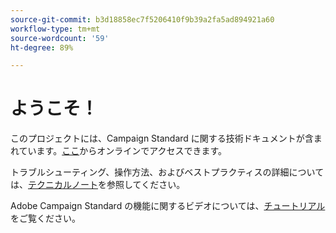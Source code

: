 ```yaml
---
source-git-commit: b3d18858ec7f5206410f9b39a2fa5ad894921a60
workflow-type: tm+mt
source-wordcount: '59'
ht-degree: 89%

---
```

# ようこそ！

このプロジェクトには、Campaign Standard に関する技術ドキュメントが含まれています。[ここ](https://experienceleague.adobe.com/docs/campaign-standard/using/campaign-standard-home.html?lang=ja)からオンラインでアクセスできます。

トラブルシューティング、操作方法、およびベストプラクティスの詳細については、[テクニカルノート](https://helpx.adobe.com/jp/campaign/kb/acs-article-list.html)を参照してください。

Adobe Campaign Standard の機能に関するビデオについては、[チュートリアル](https://experienceleague.adobe.com/docs/campaign-learn/campaign-standard-tutorials/overview.html)をご覧ください。
